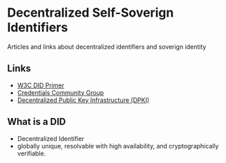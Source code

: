 # Decentralized Self-Soverign Identifiers
Articles and links about decentralized identifiers and soverign identity

## Links
- [W3C DID Primer](https://w3c-ccg.github.io/did-primer/)
- [Credentials Community Group](https://www.w3.org/community/credentials/)
- [Decentralized Public Key Infrastructure (DPKI)](https://github.com/WebOfTrustInfo/rwot1-sf/blob/master/final-documents/dpki.pdf)

## What is a DID
- Decentralized Identifier
- globally unique, resolvable with high availability, and cryptographically verifiable.